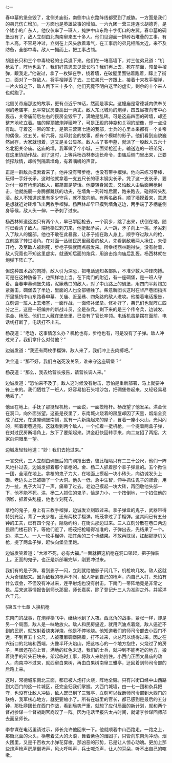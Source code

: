     七一 

   春申墓的堡垒毁了，北侧关庙街，南侧中山东路阵线都受到了威胁。一方面是我们的弟兄伤亡增加，一方面也是英雄故事的增加。一六九团一营三连连长胡德秀，是个矮小的广东人。他仅仅率了一班人，掩护中山东路十字街口的左翼。春申墓的碉堡没有了，敌人立刻由北向南窜来五十多人。他们见迎面一排砖石堆叠的工事，有半人高，不容易冲过，立刻在上风头放着毒气，在工事后的弟兄相隔太近，来不及防备，全部中毒。敌人一拥而上，把工事占领。

   胡连长只和三个中毒较轻的士兵退下来。他们在一堵高墙下，对三位弟兄道：“机枪丢了，阵地也丢了，我们好意思去见营长吗？我们再上去，死在前面，预备手榴弹，跟我走。”他说过，拿了一枚弹在手，绕着墙，在破屋里面钻着跑着，蹿上了街口，面对了一群敌人，将手榴弹丢了去。三位弟兄一齐跟上，接着十来枚手榴弹，一片火焰之下，敌人倒下三十多个。他们究竟不明白这里的虚实，剩余的十个来人也就跑了。

   北侧关帝庙那边的故事，更有点近乎神话，然而是事实。这幢庙是常德城内供奉关羽的老庙宇，比平常民房要高出一两丈。敌人东北城角的炮弹，四五昼夜向市中心轰击，关帝庙前后左右的民房全毁平了，满地是乱砖。可是这庙四面的砖墙，却还整齐地屹立着。庙的屋顶被炮弹砸垮了，可是正殿的神龛和关羽的塑像，却一点没有动。守着这一带的军士，是第三营第七连的我部，士兵的心里本来都有一个关帝的偶像，过五关，斩六将，挂印封金的故事，都有个模糊的影子。他们看到庙貌巍然尚存，大家就想着，这又是关公显圣。敌人占了春申墓，就派了一股敌人五六十名北犯关帝庙。这庙的墙，我军做了个小城，三面架枪迎击。输送连的一班弟兄，在这里协助作战。到了这时，上等兵杨西林奉连长命令，由庙后侧门里出来，正要侦探敌情，却听到隔着墙角，有着喁喁的声音。

   正是一群敌兵摸索着来了。他并没有带步枪，也没有带手榴弹。他向来练习拳棒，玩得一手好长矛，这时他就拿着一支五尺长的枣木钢尖长矛。凭了这一支长矛，要对付一股有枪炮的敌人，那简直是梦话。他要转身回去，又怕敌人由后面用枪射击，他就施展一身腾挪跳跃的功夫，在墙角一列砖堆后面，跑来跑去，碰得砖头乱滚。敌人不知道这里有多少守兵，就不敢向前。有两名敌兵，顺了墙摸着来，意思是想就近对砖堆飞出两枚手榴弹。杨西林却早已摸到墙角这边，两手端了矛柄底侧身等候，敌人头一伸，一矛刺了过来。

   杨西林知道这边只有两个人，早已掣回枪去，一个箭步，跳了出来，伏倒在地。随时已看清了敌人，端枪横过刺刀来，他挺起矛尖，人一跳，矛子向上一挑，矛尖刺入了敌人的腹部。他也不敢在此暴露，让矛子插在敌人身上，顺手夺过敌人的枪，立刻跳了转过墙角。在对面一丛破民房里藏着的敌人，先看到敌我两人揪住，未便开枪，及至敌人被刺死，步枪子弹就雨点般发来。所幸杨西林跑得快，没有射着，敌人究竟也不知这里虚实，就通知后面的炮兵，用追击炮向庙后乱轰。杨西林就在炮弹下阵亡了。

   但这种国术战的肉搏，敌人引为深忌，把电话通知各部队，不准少数人冲锋肉搏。可是在这种防备下，也照样地上当。在下南门的附近，有一座碉堡，是一班人守着。当春申墓碉堡失陷，泥鳅巷口的敌人，对了中山路上的碉堡，用四门平射炮加紧轰击，碉堡去了半边，里面的人也全部牺牲了。柴意新团长这时在华严巷团指挥所里抵抗中山东路春申墓、关庙、近圣巷、四条路的敌人进攻。他接着电话报告，立刻调一班人上去堵塞，一面作战，一面修补堡垒。修补好了，弟兄们也就阵亡四分之三，这是一班编并的新战斗员，全是杂兵。剩下来的是三个传令兵，边诚发、洪金、杨茂。他们三人藏在堡垒里，已没有了官长率领。电话机虽是摆在面前，电话线打断了，电话打不出去。

   杨茂道：“老边，这事情怎么办？机枪也有，步枪也有，可是没有了子弹。敌人冲过来了，我们拿什么对付他？”

   边诚发道：“我还有两枚手榴弹，敌人来了，我们冲上去肉搏吧。”

   洪金道：“那不好，我们白送死没关系，谁来守这座碉堡？”

   杨茂道：“那么，我去给营长报告，请营长调人来。”

   边诚发道：“恐怕来不及了。敌人这时候没有射击，恐怕是重新部署，马上就要冲锋上来的。我们牺牲了一班人，好容易抬石头堆沙包，把碉堡修起来，又轻轻易易地丢了。”

   他坐在地上，手抚了那挺轻机枪，一面说，一面摸枪杆。杨茂望了他发呆。洪金伏在洞口，向外面张望。这虽是夜里了，东南城火烧着的房屋却因了天黑，烟焰全变成了红光，在这座碉堡南侧，就有一片新烧起来的屋子，冒着一座小火山，光闪闪的，照着街巷通亮。这就看到两个敌人，一个扛着一挺机枪，一个提着两盒子弹，在对过民房断墙角上，放下了要架起来。洪金赶快回转手来，向二友招了两招，大家向洞眼里一望。

   边城发轻轻地道：“妙！我们去抢过来。”

   一言交代，三人立刻由碉堡后的门洞抢出去，彼此相隔只有二三十公尺，他们一阵风地扑过去，边诚发抓着那个拿枪的。金、杨二人抓着那个拿子弹盒的。五个掀住一团，全滚在地上。拿枪的鬼子力大，在地面上摸起一块小砖头，向边诚发头上砸。老边头上已被砸了一个大洞。他头一低，急中生智，伸手抓住鬼子的肾囊，用力一扯，鬼子大叫了一声，痛晕了过去。老边己摸起一块大砖，再回敬他头部一下，他不能不死。洪、杨二人抓住的鬼子，恰是力小，一个按倒地，一个掐住他的咽喉，抓着头乱撞，他也立刻死去。

   拿枪的鬼子，身上有三枚手榴弹，边诚发立刻取过来。拿子弹盒的鬼子，武器带得特别充足，背了一支步枪，还有两枚手榴弹。杨茂拿过了手榴弹。这其间已有五分钟的工夫，已有四个鬼子，隐隐约约，在街头那边过来。三人立刻分散在巷口两边民房门楼石阶下。等他们近了，杨茂把枪瞄得准准的，子弹出去，先结果了一个。边、洪二人，一人一枚手榴弹，把其余的三个也结果。不敢再耽误，扛起那挺机关枪，提了两盒子弹，赶快向堡垒里跑。

   边诚发笑着道：“大难不死，必有大福。”一面就把这机枪在洞口架起，把子弹装上。正面的鬼子，也正是新部署完毕，刚要冲过来。

   我们有的是子弹，看到影子一闪，立刻就给他影子闪几下，机枪响几发。敌人这就大为奇怪起来。因为敌我的枪声不同，敌人听到自己的枪声，向自己人打，恐怕有什么误会，不但没有冲过来，连平射炮也没有射击。下南门一带阵地竟是非常之稳。后来这事情报告到师长那里，师长嘉奖，除了登记升三人为准尉之外，并奖洋六千元。

   §第五十七章 人换机枪

   东南门的战事，在炮弹横飞中，继续地到了入夜。西北角的战事，紧张一样，却是另一个局面，敌人是一味地放火。敌人和民房逼近，就用汽油点着烧，敌人逼近不到的民房，就放射着烧夷弹烧，他是不停地烧。他知道我们的师司令部去小西门不远，不到百五十公尺，人被覆廓碉堡隔着，打不过来，火总可以烧得过来。因之在兴街口的北端和西端，火像半环火焰山，把这核心的一个地方抱住，火烧过了的房子，黑烟还在向上冒，满地的红色未退，我们的士兵，就冲到不能再近的地方，搬着烫手的砖头石块来，架起临时工事，将敌人来路挡住。小西门正面文昌庙的敌人，向南冲不过来，就西窜白果树，再由白果树南窜三雅亭，迂回着到师司令部的后路上来。

   这时，常德城东南北三面，都已被人炮打火烧，阵地全毁。只有兴街口经中山西路到大西门的这一片城区，还完全归我们掌握。大西门城墙，由一七一团和杂兵把守，也没有让敌人冲破，敌人既已到了三雅亭，立刻可以截断师司令部到大西门的联络，我军核心地方，就更要缩小了。所有在城里的官长，都已感到是最后的五分钟，那杜鼎团长在西门作战，看到局势严重，就想了应付局面的新计划，就和两个督战参谋一个督战副官商议了一阵。因为电话里报告太占时间，就请李参谋回师部去面呈师长。

   李参谋在电话里请过示，师长允许他回来一下。他就顺着中山西路走。一路之上，那街北面的火头，横卷着丈大的火浪，舞着紫色的烟团子，只管向东南角冲动。烟火团里，又是千百枚大小弹花穿梭，那凶恶的形势，已是让人惊心动魄。更加上那些炮声枪声房屋倒坍声，风火呼叫声，兵士喊杀声，让人的耳朵，听不出自己的咳嗽。

